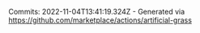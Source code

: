 Commits: 2022-11-04T13:41:19.324Z - Generated via https://github.com/marketplace/actions/artificial-grass
<br>
